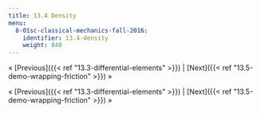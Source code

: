 ```yaml
---
title: 13.4 Density
menu:
  8-01sc-classical-mechanics-fall-2016:
    identifier: 13.4-density
    weight: 840
---
```

« [Previous]({{< ref "13.3-differential-elements" >}}) | [Next]({{< ref "13.5-demo-wrapping-friction" >}}) »

« [Previous]({{< ref "13.3-differential-elements" >}}) | [Next]({{< ref "13.5-demo-wrapping-friction" >}}) »